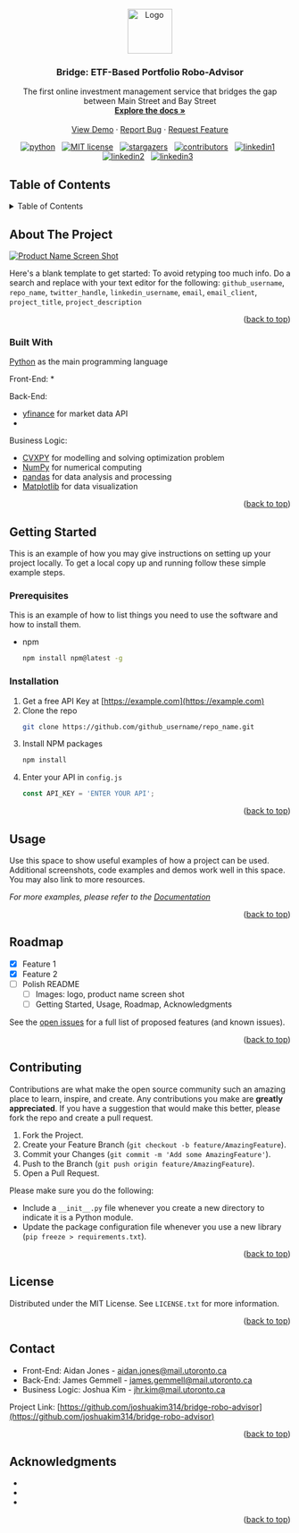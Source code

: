 <div id="top"></div>

<!-- PROJECT LOGO -->
<br />
<div align="center">
  <a href="https://github.com/github_username/repo_name">
    <img src="images/logo.png" alt="Logo" width="80" height="80">
  </a>

<h3 align="center">Bridge: ETF-Based Portfolio Robo-Advisor</h3>

  <p align="center">
    The first online investment management service that bridges the gap between Main Street and Bay Street
    <br />
    <a href="https://github.com/joshuakim314/bridge-robo-advisor"><strong>Explore the docs »</strong></a>
    <br />
    <br />
    <a href="https://github.com/joshuakim314/bridge-robo-advisor">View Demo</a>
    ·
    <a href="https://github.com/joshuakim314/bridge-robo-advisor/issues">Report Bug</a>
    ·
    <a href="https://github.com/joshuakim314/bridge-robo-advisor/issues">Request Feature</a>
  </p>
</div>


<!-- PROJECT SHIELDS -->
<!--
*** I'm using markdown "reference style" links for readability.
*** Reference links are enclosed in brackets [ ] instead of parentheses ( ).
*** See the bottom of this document for the declaration of the reference variables
*** for contributors-url, forks-url, etc. This is an optional, concise syntax you may use.
*** https://www.markdownguide.org/basic-syntax/#reference-style-links
-->
<p align="center">
    <a href="https://www.python.org/">
        <img src="https://img.shields.io/badge/python-v3-brightgreen.svg?style=flat-square"
            alt="python"></a> &nbsp;
    <a href="https://github.com/joshuakim314/bridge-robo-advisor/blob/master/LICENSE">
        <img src="https://img.shields.io/github/license/joshuakim314/bridge-robo-advisor.svg?style=flat-square"
            alt="MIT license"></a> &nbsp;
    <a href="https://github.com/joshuakim314/bridge-robo-advisor/stargazers">
      <img src="https://img.shields.io/github/stars/joshuakim314/bridge-robo-advisor.svg?style=flat-square"
            alt="stargazers"></a> &nbsp;
<!--
***    <a href="https://github.com/joshuakim314/bridge-robo-advisor/network/members">
***      <img src="https://img.shields.io/github/forks/joshuakim314/bridge-robo-advisor.svg?style=flat-square"
***            alt="forks"></a> &nbsp;
***    <a href="https://github.com/joshuakim314/bridge-robo-advisor/issues">
***      <img src="https://img.shields.io/github/issues/joshuakim314/bridge-robo-advisor.svg?style=flat-square"
***            alt=""></a> &nbsp;
-->
    <a href="https://github.com/joshuakim314/bridge-robo-advisor/graphs/contributors">
      <img src="https://img.shields.io/github/contributors/joshuakim314/bridge-robo-advisor.svg?style=flat-square"
            alt="contributors"></a> &nbsp;
    <a href="https://linkedin.com/in/joshuakim314">
      <img src="https://img.shields.io/badge/-Joshua%20Kim-lightgrey?style=flat-square&logo=linkedin&colorB=555"
            alt="linkedin1"></a> &nbsp;
    <a href="https://linkedin.com/in/aidanjones55">
      <img src="https://img.shields.io/badge/-Aidan%20Jones-lightgrey?style=flat-square&logo=linkedin&colorB=555"
            alt="linkedin2"></a> &nbsp;
    <a href="https://linkedin.com/in/james-gemmell-7162b417a">
      <img src="https://img.shields.io/badge/-James%20Gemmell-lightgrey?style=flat-square&logo=linkedin&colorB=555"
            alt="linkedin3"></a> &nbsp;
</p>


<!-- TABLE OF CONTENTS -->
## Table of Contents
<details>
  <summary>Table of Contents</summary>
  <ol>
    <li>
      <a href="#about-the-project">About The Project</a>
      <ul>
        <li><a href="#built-with">Built With</a></li>
      </ul>
    </li>
    <li>
      <a href="#getting-started">Getting Started</a>
      <ul>
        <li><a href="#prerequisites">Prerequisites</a></li>
        <li><a href="#installation">Installation</a></li>
      </ul>
    </li>
    <li><a href="#usage">Usage</a></li>
    <li><a href="#roadmap">Roadmap</a></li>
    <li><a href="#contributing">Contributing</a></li>
    <li><a href="#license">License</a></li>
    <li><a href="#contact">Contact</a></li>
    <li><a href="#acknowledgments">Acknowledgments</a></li>
  </ol>
</details>



<!-- ABOUT THE PROJECT -->
## About The Project

[![Product Name Screen Shot][product-screenshot]](https://example.com)

Here's a blank template to get started: To avoid retyping too much info. Do a search and replace with your text editor for the following: `github_username`, `repo_name`, `twitter_handle`, `linkedin_username`, `email`, `email_client`, `project_title`, `project_description`

<p align="right">(<a href="#top">back to top</a>)</p>



### Built With

[Python](https://www.python.org/) as the main programming language

Front-End:
* 

Back-End:
* [yfinance](https://pypi.org/project/yfinance/) for market data API
* 

Business Logic:
* [CVXPY](https://www.cvxpy.org/) for modelling and solving optimization problem
* [NumPy](https://numpy.org/) for numerical computing
* [pandas](https://pandas.pydata.org/) for data analysis and processing
* [Matplotlib](https://matplotlib.org/) for data visualization

<p align="right">(<a href="#top">back to top</a>)</p>



<!-- GETTING STARTED -->
## Getting Started

This is an example of how you may give instructions on setting up your project locally.
To get a local copy up and running follow these simple example steps.

### Prerequisites

This is an example of how to list things you need to use the software and how to install them.
* npm
  ```sh
  npm install npm@latest -g
  ```

### Installation

1. Get a free API Key at [https://example.com](https://example.com)
2. Clone the repo
   ```sh
   git clone https://github.com/github_username/repo_name.git
   ```
3. Install NPM packages
   ```sh
   npm install
   ```
4. Enter your API in `config.js`
   ```js
   const API_KEY = 'ENTER YOUR API';
   ```

<p align="right">(<a href="#top">back to top</a>)</p>



<!-- USAGE EXAMPLES -->
## Usage

Use this space to show useful examples of how a project can be used. Additional screenshots, code examples and demos work well in this space. You may also link to more resources.

_For more examples, please refer to the [Documentation](https://example.com)_

<p align="right">(<a href="#top">back to top</a>)</p>



<!-- ROADMAP -->
## Roadmap

- [x] Feature 1
- [x] Feature 2
- [ ] Polish README
    - [ ] Images: logo, product name screen shot
    - [ ] Getting Started, Usage, Roadmap, Acknowledgments

See the [open issues](https://github.com/joshuakim314/bridge-robo-advisor/issues) for a full list of proposed features (and known issues).

<p align="right">(<a href="#top">back to top</a>)</p>



<!-- CONTRIBUTING -->
## Contributing

Contributions are what make the open source community such an amazing place to learn, inspire, and create. Any contributions you make are **greatly appreciated**. If you have a suggestion that would make this better, please fork the repo and create a pull request. 

1. Fork the Project.
2. Create your Feature Branch (`git checkout -b feature/AmazingFeature`).
3. Commit your Changes (`git commit -m 'Add some AmazingFeature'`).
4. Push to the Branch (`git push origin feature/AmazingFeature`).
5. Open a Pull Request.

Please make sure you do the following:

* Include a `__init__.py` file whenever you create a new directory to indicate it is a Python module.
* Update the package configuration file whenever you use a new library (`pip freeze > requirements.txt`).

<p align="right">(<a href="#top">back to top</a>)</p>



<!-- LICENSE -->
## License

Distributed under the MIT License. See `LICENSE.txt` for more information.

<p align="right">(<a href="#top">back to top</a>)</p>



<!-- CONTACT -->
## Contact

* Front-End: Aidan Jones - aidan.jones@mail.utoronto.ca
* Back-End: James Gemmell - james.gemmell@mail.utoronto.ca
* Business Logic: Joshua Kim - jhr.kim@mail.utoronto.ca

Project Link: [https://github.com/joshuakim314/bridge-robo-advisor](https://github.com/joshuakim314/bridge-robo-advisor)

<p align="right">(<a href="#top">back to top</a>)</p>



<!-- ACKNOWLEDGMENTS -->
## Acknowledgments

* []()
* []()
* []()

<p align="right">(<a href="#top">back to top</a>)</p>



<!-- MARKDOWN LINKS & IMAGES -->
<!-- https://www.markdownguide.org/basic-syntax/#reference-style-links -->
[product-screenshot]: images/screenshot.png
